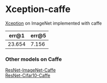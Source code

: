 # Xception-caffe
[Xception](https://arxiv.org/abs/1610.02357) on ImageNet implemented with caffe

err@1 | err@5 
--- | --- 
23.654|7.156

### Other models on Caffe
[ResNet-ImageNet-Caffe](https://github.com/yihui-he/resnet-imagenet-caffe)  
[ResNet-Cifar10-Caffe](https://github.com/yihui-he/resnet-cifar10-caffe)
